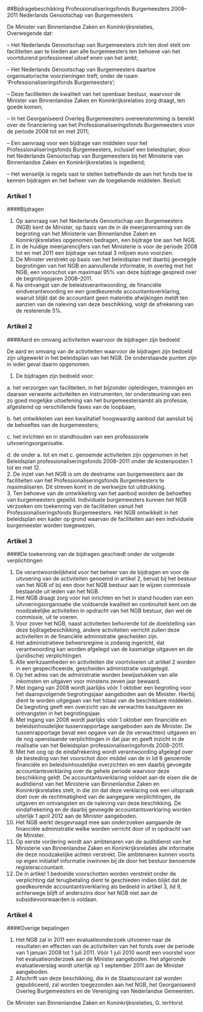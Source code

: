 <meta http-equiv='Content-Type' content='text/html; charset=utf-8' />

##Bijdragebeschikking Professionaliseringsfonds Burgemeesters 2008–2011 Nederlands Genootschap van Burgemeesters

De Minister van Binnenlandse Zaken en Koninkrijksrelaties,  
Overwegende dat:

– Het Nederlands Genootschap van Burgemeesters zich ten doel stelt om faciliteiten aan te bieden aan alle burgemeesters ten behoeve van het voortdurend professioneel uitoef enen van het ambt;

– Het Nederlands Genootschap van Burgemeesters daartoe organisatorische voorzieningen treft, onder de naam ‘Professionaliseringsfonds Burgemeesters’;

– Deze faciliteiten de kwaliteit van het openbaar bestuur, waarvoor de Minister van Binnenlandse Zaken en Koninkrijksrelaties zorg draagt, ten goede komen;

– In het Georganiseerd Overleg Burgemeesters overeenstemming is bereikt over de financiering van het Professionaliseringsfonds Burgemeesters voor de periode 2008 tot en met 2011;

– Een aanvraag voor een bijdrage van middelen voor het Professionaliseringsfonds Burgemeesters, inclusief een beleidsplan, door het Nederlands Genootschap van Burgemeesters bij het Ministerie van Binnenlandse Zaken en Koninkrijksrelaties is ingediend;

– Het wenselijk is regels vast te stellen betreffende de aan het fonds toe te kennen bijdragen en het beheer van de toegekende middelen.
Besluit:    

### Artikel  1  

####Bijdragen

1.  Op aanvraag van het Nederlands Genootschap van Burgemeesters (NGB) kent de Minister, op basis van de in de meerjarenraming van de begroting van het Ministerie van Binnenlandse Zaken en Koninkrijksrelaties opgenomen bedragen, een bijdrage toe aan het NGB.   
2.  In de huidige meerjarencijfers van het Ministerie is voor de periode 2008 tot en met 2011 een bijdrage van totaal 3 miljoen euro voorzien.   
3.  De Minister verstrekt op basis van het beleidsplan met daarbij gevoegde begrotingen van het NGB en aanvullende informatie, in overleg met het NGB, een voorschot van maximaal 95% van deze bijdrage gespreid over de begrotingsjaren 2008–2011.   
4.  Na ontvangst van de beleidsverantwoording, de financiële eindverantwoording en een goedkeurende accountantsverklaring, waaruit blijkt dat de accountant geen materiële afwijkingen meldt ten aanzien van de naleving van deze beschikking, volgt de afrekening van de resterende 5%.   

### Artikel  2  

####Aard en omvang activiteiten waarvoor de bijdragen zijn bedoeld

De aard en omvang van de activiteiten waarvoor de bijdragen zijn bedoeld zijn uitgewerkt in het beleidsplan van het NGB. De onderstaande punten zijn in ieder geval daarin opgenomen.  
1.  De bijdragen zijn bedoeld voor: 

a. het verzorgen van faciliteiten, in het bijzonder opleidingen, trainingen en daaraan verwante activiteiten en instrumenten, ter ondersteuning van een zo goed mogelijke uitoefening van het burgemeestersambt als professie, afgestemd op verschillende fases van de loopbaan;  

b. het ontwikkelen van een kwalitatief hoogwaardig aanbod dat aansluit bij de behoeftes van de burgemeesters;  

c. het inrichten en in standhouden van een professionele uitvoeringsorganisatie.  

d. de onder a. tot en met c. genoemde activiteiten zijn opgenomen in het Beleidsplan professionaliseringsfonds 2008–2011 onder de kostenposten 1 tot en met 12.     
2.  De inzet van het NGB is om de deelname van burgemeesters aan de faciliteiten van het Professionaliseringsfonds Burgemeesters te maximaliseren. Dit streven komt in de werkwijze tot uitdrukking.   
3.  Ten behoeve van de ontwikkeling van het aanbod worden de behoeftes van burgemeesters gepeild. Individuele burgemeesters kunnen het NGB verzoeken om toekenning van de faciliteiten vanuit het Professionaliseringsfonds Burgemeesters. Het NGB ontwikkelt in het beleidsplan een kader op grond waarvan de faciliteiten aan een individuele burgemeester worden toegewezen.   

### Artikel  3  

####De toekenning van de bijdragen geschiedt onder de volgende verplichtingen

1.  De verantwoordelijkheid voor het beheer van de bijdragen en voor de uitvoering van de activiteiten genoemd in artikel 2, berust bij het bestuur van het NGB of bij een door het NGB bestuur aan te wijzen commissie bestaande uit leden van het NGB.   
2.  Het NGB draagt zorg voor het inrichten en het in stand houden van een uitvoeringsorganisatie die voldoende kwaliteit en continuïteit kent om de noodzakelijke activiteiten in opdracht van het NGB bestuur, dan wel de commissie, uit te voeren.   
3.  Voor zover het NGB, naast activiteiten behorende tot de doelstelling van deze bijdragebeschikking, andere activiteiten verricht zullen deze activiteiten in de financiële administratie gescheiden zijn.   
4.  Het administratieve beheersregime is zodanig ingericht, dat verantwoording kan worden afgelegd van de kasmatige uitgaven en de (juridische) verplichtingen.   
5.  Alle werkzaamheden en activiteiten die voortvloeien uit artikel 2 worden in een gespecificeerde, gescheiden administratie vastgelegd.   
6.  Op het adres van de administratie worden bewijsstukken van alle inkomsten en uitgaven voor minstens zeven jaar bewaard.   
7.  Met ingang van 2008 wordt jaarlijks vóór 1 oktober een begroting voor het daaropvolgende begrotingsjaar aangeboden aan de Minister. Hierbij dient te worden uitgegaan van het totaal van de beschikbare middelen. De begroting geeft een overzicht van de verwachte kasuitgaven en ontvangsten in het begrotingsjaar.   
8.  Met ingang van 2008 wordt jaarlijks vóór 1 oktober een financiële en beleidsinhoudelijke tussenrapportage aangeboden aan de Minister. De tussenrapportage bevat een opgave van de (te verwachten) uitgaven en de nog openstaande verplichtingen in dat jaar en geeft inzicht in de realisatie van het Beleidsplan professionaliseringsfonds 2008–2011.   
9.  Met het oog op de eindafrekening wordt verantwoording afgelegd over de besteding van het voorschot door middel van de in lid 8 genoemde financiële en beleidsinhoudelijke overzichten en een daarbij gevoegde accountantsverklaring over de gehele periode waarvoor deze beschikking geldt. De accountantsverklaring voldoet aan de eisen die de auditdienst van het Ministerie van Binnenlandse Zaken en Koninkrijksrelaties stelt, in die zin dat deze verklaring ook een uitspraak doet over de rechtmatigheid van de aangegane verplichtingen, de uitgaven en ontvangsten en de naleving van deze beschikking. De eindafrekening en de daarbij gevoegde accountantsverklaring worden uiterlijk 1 april 2012 aan de Minister aangeboden.   
10.  Het NGB werkt desgevraagd mee aan onderzoeken aangaande de financiële administratie welke worden verricht door of in opdracht van de Minister.   
11.  Op eerste vordering wordt aan ambtenaren van de auditdienst van het Ministerie van Binnenlandse Zaken en Koninkrijksrelaties alle informatie die deze noodzakelijke achten verstrekt. Die ambtenaren kunnen voorts op eigen initiatief informatie inwinnen bij de door het bestuur benoemde registeraccountant.   
12.  De in artikel 1 bedoelde voorschotten worden verstrekt onder de verplichting dat terugbetaling dient te geschieden indien blijkt dat de goedkeurende accountantsverklaring als bedoeld in artikel 3, lid 9, achterwege blijft of anderszins door het NGB niet aan de subsidievoorwaarden is voldaan.   

### Artikel  4  

####Overige bepalingen

1.  Het NGB zal in 2011 een evaluatieonderzoek uitvoeren naar de resultaten en effecten van de activiteiten van het fonds over de periode van 1 januari 2008 tot 1 juli 2011. Vóór 1 juli 2010 wordt een voorstel voor het evaluatieonderzoek aan de Minister aangeboden. Het afgeronde evaluatieverslag wordt uiterlijk op 1 september 2011 aan de Minister aangeboden.   
2.  Afschrift van deze beschikking, die in de Staatscourant zal worden gepubliceerd, zal worden toegezonden aan het NGB, het Georganiseerd Overleg Burgemeesters en de Vereniging van Nederlandse Gemeenten.   

De 
Minister van Binnenlandse Zaken en Koninkrijksrelaties, 
G. terHorst   
